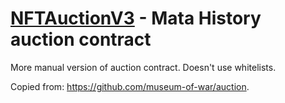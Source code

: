 # [NFTAuctionV3](/contracts/NFTAuctionV3.sol) - Mata History auction contract

More manual version of auction contract. Doesn't use whitelists.

Copied from: https://github.com/museum-of-war/auction.

